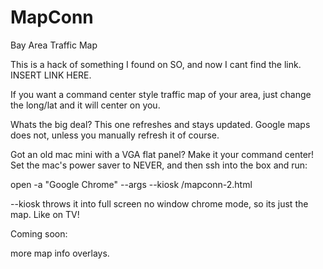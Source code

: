 # MapConn
Bay Area Traffic Map

This is a hack of something I found on SO, and now I cant find the link. INSERT LINK HERE.

If you want a command center style traffic map of your area, just change the long/lat and it will center on you.

Whats the big deal? This one refreshes and stays updated. Google maps does not, unless you manually refresh it of course.

Got an old mac mini with a VGA flat panel? Make it your command center! Set the mac's power saver to NEVER, and then ssh into the box and run:

open -a \"Google Chrome\" --args --kiosk <your url>/mapconn-2.html

--kiosk throws it into full screen no window chrome mode, so its just the map. Like on TV!

Coming soon:

more map info overlays.
